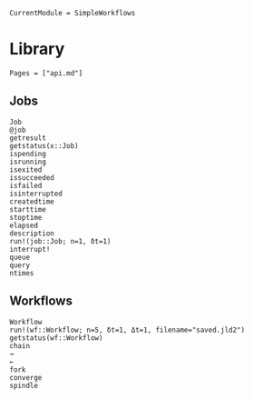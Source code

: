 ```@meta
CurrentModule = SimpleWorkflows
```

# Library

```@contents
Pages = ["api.md"]
```

## Jobs

```@docs
Job
@job
getresult
getstatus(x::Job)
ispending
isrunning
isexited
issucceeded
isfailed
isinterrupted
createdtime
starttime
stoptime
elapsed
description
run!(job::Job; n=1, δt=1)
interrupt!
queue
query
ntimes
```

## Workflows

```@docs
Workflow
run!(wf::Workflow; n=5, δt=1, Δt=1, filename="saved.jld2")
getstatus(wf::Workflow)
chain
→
←
fork
converge
spindle
```
